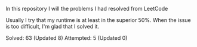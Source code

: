 In this repository I will the problems I had resolved from LeetCode

Usually I try that my runtime is at least in the superior 50%. When the issue is too difficult, I'm glad that I solved it.

Solved: 63 (Updated 8) 
Attempted: 5 (Updated 0)